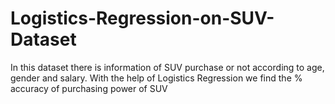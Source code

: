 # Logistics-Regression-on-SUV-Dataset
In this dataset there is information of SUV purchase or not according to age, gender and salary. With the help of Logistics Regression we find the % accuracy of purchasing power of SUV   
